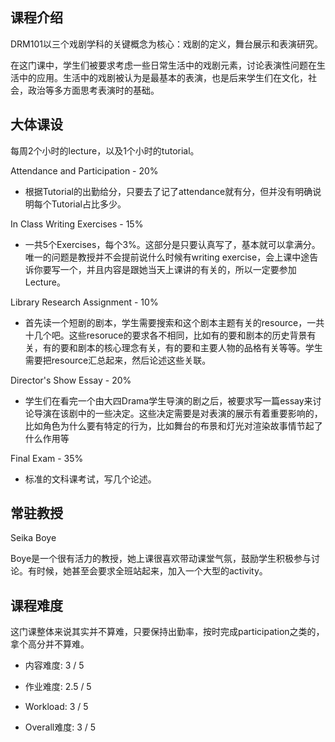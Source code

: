 ## 课程介绍
DRM101以三个戏剧学科的关键概念为核心：戏剧的定义，舞台展示和表演研究。

在这门课中，学生们被要求考虑一些日常生活中的戏剧元素，讨论表演性问题在生活中的应用。生活中的戏剧被认为是最基本的表演，也是后来学生们在文化，社会，政治等多方面思考表演时的基础。

## 大体课设
每周2个小时的lecture，以及1个小时的tutorial。

Attendance and Participation - 20%

- 根据Tutorial的出勤给分，只要去了记了attendance就有分，但并没有明确说明每个Tutorial占比多少。

In Class Writing Exercises - 15%

- 一共5个Exercises，每个3%。这部分是只要认真写了，基本就可以拿满分。唯一的问题是教授并不会提前说什么时候有writing exercise，会上课中途告诉你要写一个，并且内容是跟她当天上课讲的有关的，所以一定要参加Lecture。

Library Research Assignment - 10%

- 首先读一个短剧的剧本，学生需要搜索和这个剧本主题有关的resource，一共十几个吧。这些resoruce的要求各不相同，比如有的要和剧本的历史背景有关，有的要和剧本的核心理念有关，有的要和主要人物的品格有关等等。学生需要把resource汇总起来，然后论述这些关联。

Director's Show Essay - 20%

- 学生们在看完一个由大四Drama学生导演的剧之后，被要求写一篇essay来讨论导演在该剧中的一些决定。这些决定需要是对表演的展示有着重要影响的，比如角色为什么要有特定的行为，比如舞台的布景和灯光对渲染故事情节起了什么作用等

Final Exam - 35%
- 标准的文科课考试，写几个论述。

## 常驻教授
Seika Boye 

Boye是一个很有活力的教授，她上课很喜欢带动课堂气氛，鼓励学生积极参与讨论。有时候，她甚至会要求全班站起来，加入一个大型的activity。

## 课程难度
这门课整体来说其实并不算难，只要保持出勤率，按时完成participation之类的，拿个高分并不算难。

- 内容难度:  3 / 5

- 作业难度:  2.5 / 5

- Workload:  3 / 5

- Overall难度:  3 / 5

